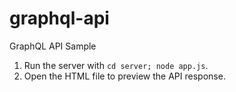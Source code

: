 # graphql-api
GraphQL API Sample

1. Run the server with `cd server; node app.js`.
2. Open the HTML file to preview the API response.
